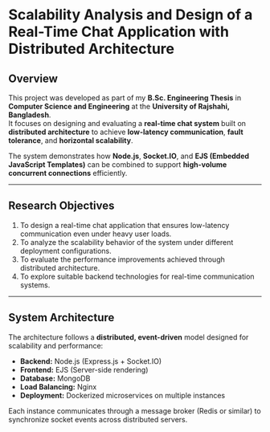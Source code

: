# Scalability Analysis and Design of a Real-Time Chat Application with Distributed Architecture

## Overview
This project was developed as part of my **B.Sc. Engineering Thesis** in **Computer Science and Engineering** at the **University of Rajshahi, Bangladesh**.  
It focuses on designing and evaluating a **real-time chat system** built on **distributed architecture** to achieve **low-latency communication**, **fault tolerance**, and **horizontal scalability**.  

The system demonstrates how **Node.js**, **Socket.IO**, and **EJS (Embedded JavaScript Templates)** can be combined to support **high-volume concurrent connections** efficiently.

---

##  Research Objectives
1. To design a real-time chat application that ensures low-latency communication even under heavy user loads.  
2. To analyze the scalability behavior of the system under different deployment configurations.  
3. To evaluate the performance improvements achieved through distributed architecture.  
4. To explore suitable backend technologies for real-time communication systems.  

---

## System Architecture
The architecture follows a **distributed, event-driven** model designed for scalability and performance:

- **Backend:** Node.js (Express.js + Socket.IO)  
- **Frontend:** EJS (Server-side rendering)  
- **Database:** MongoDB  
- **Load Balancing:** Nginx  
- **Deployment:** Dockerized microservices on multiple instances  

Each instance communicates through a message broker (Redis or similar) to synchronize socket events across distributed servers.
